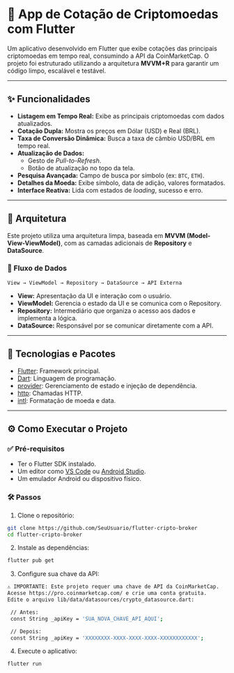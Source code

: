 # 📱 App de Cotação de Criptomoedas com Flutter

Um aplicativo desenvolvido em Flutter que exibe cotações das principais criptomoedas em tempo real, consumindo a API da CoinMarketCap. O projeto foi estruturado utilizando a arquitetura **MVVM+R** para garantir um código limpo, escalável e testável.

---

## ✨ Funcionalidades

- **Listagem em Tempo Real:** Exibe as principais criptomoedas com dados atualizados.
- **Cotação Dupla:** Mostra os preços em Dólar (USD) e Real (BRL).
- **Taxa de Conversão Dinâmica:** Busca a taxa de câmbio USD/BRL em tempo real.
- **Atualização de Dados:**
  - Gesto de *Pull-to-Refresh*.
  - Botão de atualização no topo da tela.
- **Pesquisa Avançada:** Campo de busca por símbolo (ex: `BTC`, `ETH`).
- **Detalhes da Moeda:** Exibe símbolo, data de adição, valores formatados.
- **Interface Reativa:** Lida com estados de *loading*, sucesso e erro.

---

## 🧠 Arquitetura

Este projeto utiliza uma arquitetura limpa, baseada em **MVVM (Model-View-ViewModel)**, com as camadas adicionais de **Repository** e **DataSource**.

### 🔁 Fluxo de Dados

`View → ViewModel → Repository → DataSource → API Externa`

- **View:** Apresentação da UI e interação com o usuário.
- **ViewModel:** Gerencia o estado da UI e se comunica com o Repository.
- **Repository:** Intermediário que organiza o acesso aos dados e implementa a lógica.
- **DataSource:** Responsável por se comunicar diretamente com a API.

---

## 🚀 Tecnologias e Pacotes

- [Flutter](https://flutter.dev): Framework principal.
- [Dart](https://dart.dev): Linguagem de programação.
- [provider](https://pub.dev/packages/provider): Gerenciamento de estado e injeção de dependência.
- [http](https://pub.dev/packages/http): Chamadas HTTP.
- [intl](https://pub.dev/packages/intl): Formatação de moeda e data.

---

## ⚙️ Como Executar o Projeto

### ✅ Pré-requisitos

- Ter o Flutter SDK instalado.
- Um editor como [VS Code](https://code.visualstudio.com/) ou [Android Studio](https://developer.android.com/studio).
- Um emulador Android ou dispositivo físico.

### 🛠️ Passos

1. Clone o repositório:

```bash
git clone https://github.com/SeuUsuario/flutter-cripto-broker
cd flutter-cripto-broker
```
2. Instale as dependências:

```bash
flutter pub get
```
3. Configure sua chave da API:
```bash
⚠️ IMPORTANTE: Este projeto requer uma chave de API da CoinMarketCap.
Acesse https://pro.coinmarketcap.com/ e crie uma conta gratuita.
Edite o arquivo lib/data/datasources/crypto_datasource.dart:

 // Antes:
 const String _apiKey = 'SUA_NOVA_CHAVE_API_AQUI';

 // Depois:
 const String _apiKey = 'XXXXXXXX-XXXX-XXXX-XXXX-XXXXXXXXXXXX';
```
4. Execute o aplicativo:
```bash
flutter run
```
